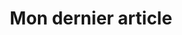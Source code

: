 ---
title: 'Mon dernier article'
description: 'Lorem ipsum dolor sit amet'
pubDate: 'March 18 2025'
heroImage: '/blog-placeholder-3.jpg'
---